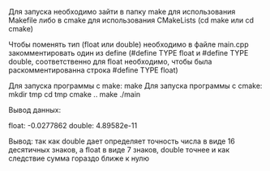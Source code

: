 Для запуска необходимо зайти в папку make для использования Makefile либо в cmake для использования CMakeLists (cd make или cd cmake)

Чтобы поменять тип (float или double) необходимо в файле main.cpp закомментировать один из define (#define TYPE float и #define TYPE double, соответственно для float  необходимо, чтобы была раскомментированна строка #define TYPE float)

Для запуска программы с make:
    make
Для запуска программы с cmake:
    mkdir tmp
    cd tmp
    cmake ..
    make
    ./main

Вывод данных:

float: -0.0277862
double: 4.89582e-11

Вывод: так как double дает определяет точность числа в виде 16 десятичных знаков, а float в виде 7 знаков, double точнее и как следствие сумма гораздо ближе к нулю
